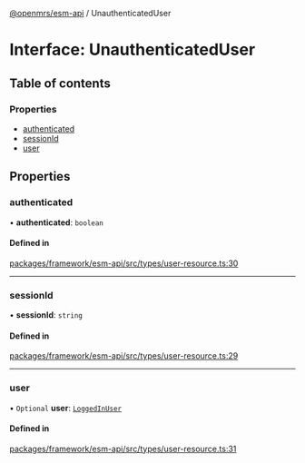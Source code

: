 [@openmrs/esm-api](../API.md) / UnauthenticatedUser

# Interface: UnauthenticatedUser

## Table of contents

### Properties

- [authenticated](UnauthenticatedUser.md#authenticated)
- [sessionId](UnauthenticatedUser.md#sessionid)
- [user](UnauthenticatedUser.md#user)

## Properties

### authenticated

• **authenticated**: `boolean`

#### Defined in

[packages/framework/esm-api/src/types/user-resource.ts:30](https://github.com/openmrs/openmrs-esm-core/blob/master/packages/framework/esm-api/src/types/user-resource.ts#L30)

___

### sessionId

• **sessionId**: `string`

#### Defined in

[packages/framework/esm-api/src/types/user-resource.ts:29](https://github.com/openmrs/openmrs-esm-core/blob/master/packages/framework/esm-api/src/types/user-resource.ts#L29)

___

### user

• `Optional` **user**: [`LoggedInUser`](LoggedInUser.md)

#### Defined in

[packages/framework/esm-api/src/types/user-resource.ts:31](https://github.com/openmrs/openmrs-esm-core/blob/master/packages/framework/esm-api/src/types/user-resource.ts#L31)
